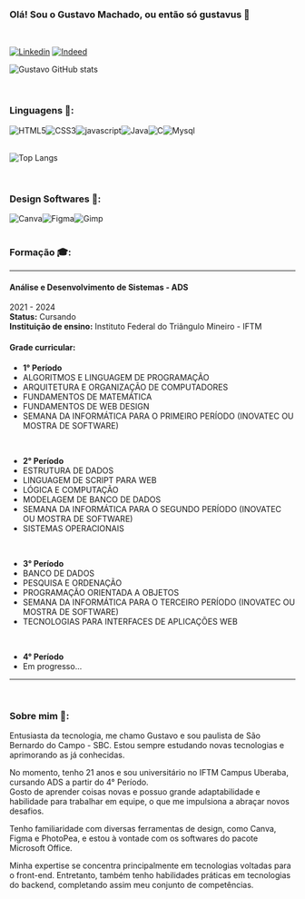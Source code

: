 ### Olá! Sou o Gustavo Machado, ou então só gustavus 🫡

<br>

[![Linkedin](https://img.shields.io/badge/LinkedIn-0077B5?style=for-the-badge&logo=linkedin&logoColor=white)](https://www.linkedin.com/in/gustavo-machado-pontes-161616286/)
[![Indeed](https://img.shields.io/badge/indeed-003A9B?style=for-the-badge&logo=indeed&logoColor=white)](https://profile.indeed.com/welcome)

![Gustavo GitHub stats](https://github-readme-stats.vercel.app/api?username=DevGustavus&show_icons=true&theme=dracula)

<br>

### Linguagens 🦾:

<div style="display: flex;">
  
<img alt="HTML5" src="https://img.shields.io/badge/HTML5-E34F26?style=for-the-badge&logo=html5&logoColor=white">
<img alt="CSS3" src="https://img.shields.io/badge/CSS3-1572B6?style=for-the-badge&logo=css3&logoColor=white">
<img alt="javascript" src="https://img.shields.io/badge/JavaScript-F7DF1E?style=for-the-badge&logo=javascript&logoColor=black">
<img alt="Java" src="https://img.shields.io/badge/Java-ED8B00?style=for-the-badge&logo=openjdk&logoColor=white">
<img alt="C" src="https://img.shields.io/badge/C-00599C?style=for-the-badge&logo=c&logoColor=white">
<img alt="Mysql" src="https://img.shields.io/badge/MySQL-005C84?style=for-the-badge&logo=mysql&logoColor=white">

</div>

<br>

![Top Langs](https://github-readme-stats.vercel.app/api/top-langs/?username=DevGustavus&hide_progress=true)

<br>

### Design Softwares 🤖:

<div style="display: flex;">
  
<img alt="Canva" src="https://img.shields.io/badge/Canva-%2300C4CC.svg?&style=for-the-badge&logo=Canva&logoColor=white">
<img alt="Figma" src="https://img.shields.io/badge/Figma-F24E1E?style=for-the-badge&logo=figma&logoColor=white">
<img alt="Gimp" src="https://img.shields.io/badge/gimp-5C5543?style=for-the-badge&logo=gimp&logoColor=white">

</div>

<br>

### Formação 🎓:

<hr>

#### Análise e Desenvolvimento de Sistemas - ADS
2021 - 2024 <br>
<b>Status:</b> Cursando <br>
<b>Instituição de ensino:</b> Instituto Federal do Triângulo Mineiro - IFTM

#### Grade curricular:

- <b>1° Período</b>
- ALGORITMOS E LINGUAGEM DE PROGRAMAÇÃO
- ARQUITETURA E ORGANIZAÇÃO DE COMPUTADORES
- FUNDAMENTOS DE MATEMÁTICA
- FUNDAMENTOS DE WEB DESIGN
- SEMANA DA INFORMÁTICA PARA O PRIMEIRO PERÍODO (INOVATEC OU MOSTRA DE SOFTWARE)

<br>

- <b>2° Período</b>
- ESTRUTURA DE DADOS
- LINGUAGEM DE SCRIPT PARA WEB
- LÓGICA E COMPUTAÇÃO
- MODELAGEM DE BANCO DE DADOS
- SEMANA DA INFORMÁTICA PARA O SEGUNDO PERÍODO (INOVATEC OU MOSTRA DE SOFTWARE)
- SISTEMAS OPERACIONAIS

<br>

- <b>3° Período</b>
- BANCO DE DADOS
- PESQUISA E ORDENAÇÃO
- PROGRAMAÇÃO ORIENTADA A OBJETOS
- SEMANA DA INFORMÁTICA PARA O TERCEIRO PERÍODO (INOVATEC OU MOSTRA DE SOFTWARE)
- TECNOLOGIAS PARA INTERFACES DE APLICAÇÕES WEB

<br>

- <b>4° Período</b>
- Em progresso...

<hr>

<br>

### Sobre mim 🤔:

Entusiasta da tecnologia, me chamo Gustavo e sou paulista de São Bernardo do Campo - SBC. Estou sempre estudando novas tecnologias e aprimorando as já conhecidas.

No momento, tenho 21 anos e sou universitário no IFTM Campus Uberaba, cursando ADS a partir do 4° Período.<br>
Gosto de aprender coisas novas e possuo grande adaptabilidade e habilidade para trabalhar em equipe, o que me impulsiona a abraçar novos desafios.

Tenho familiaridade com diversas ferramentas de design, como Canva, Figma e PhotoPea, e estou à vontade com os softwares do pacote Microsoft Office.

Minha expertise se concentra principalmente em tecnologias voltadas para o front-end. Entretanto, também tenho habilidades práticas em tecnologias do backend, completando assim meu conjunto de competências.
